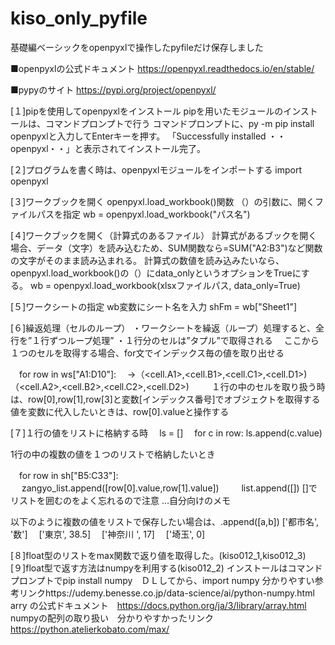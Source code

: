 # kiso_only_pyfile
基礎編ベーシックをopenpyxlで操作したpyfileだけ保存しました

■openpyxlの公式ドキュメント
https://openpyxl.readthedocs.io/en/stable/

■pypyのサイト
https://pypi.org/project/openpyxl/

[１]pipを使用してopenpyxlをインストール
pipを用いたモジュールのインストールは、コマンドプロンプトで行う
コマンドプロンプトに、py -m pip install openpyxlと入力してEnterキーを押す。
「Successfully installed ・・ openpyxl・・」と表示されてインストール完了。

[２]プログラムを書く時は、openpyxlモジュールをインポートする
import openpyxl

[３]ワークブックを開く
openpyxl.load_workbook()関数 （）の引数に、開くファイルパスを指定
wb = openpyxl.load_workbook("パス名")

[４]ワークブックを開く（計算式のあるファイル）
計算式があるブックを開く場合、データ（文字）を読み込むため、SUM関数なら=SUM("A2:B3")など関数の文字がそのまま読み込まれる。
計算式の数値を読み込みたいなら、openpyxl.load_workbook()の（）にdata_onlyというオプションをTrueにする。
wb = openpyxl.load_workbook(xlsxファイルパス, data_only=True)

[５]ワークシートの指定
wb変数にシート名を入力
shFm = wb["Sheet1"]

[６]繰返処理（セルのループ）
・ワークシートを繰返（ループ）処理すると、全行を”１行ずつループ処理”
・１行分のセルは”タプル”で取得される
　ここから１つのセルを取得する場合、for文でインデックス毎の値を取り出せる

　for row in ws["A1:D10"]:
　→（<cell.A1>,<cell.B1>,<cell.C1>,<cell.D1>)
   （<cell.A2>,<cell.B2>,<cell.C2>,<cell.D2>)
　　
 １行の中のセルを取り扱う時は、row[0],row[1],row[3]と変数[インデックス番号]でオブジェクトを取得する
 値を変数に代入したいときは、row[0].valueと操作する

[７]１行の値をリストに格納する時
　ls = []
　for c in row:
      ls.append(c.value)

  1行の中の複数の値を１つのリストで格納したいとき

　for row in sh["B5:C33"]:
  　  zangyo_list.append([row[0].value,row[1].value])
 　　
  list.append([]) []でリストを囲むのをよく忘れるので注意 …自分向けのメモ
  
  以下のように複数の値をリストで保存したい場合は、.append([a,b])
    ['都市名', '数']
　['東京', 38.5]
　['神奈川 ', 17]
　['埼玉', 0]

[８]float型のリストをmax関数で返り値を取得した。(kiso012_1,kiso012_3)
[９]float型で返す方法はnumpyを利用する(kiso012_2)
インストールはコマンドプロンプトでpip install numpy　ＤＬしてから、import numpy
分かりやすい参考リンクhttps://udemy.benesse.co.jp/data-science/ai/python-numpy.html
arry の公式ドキュメント　https://docs.python.org/ja/3/library/array.html
numpyの配列の取り扱い　分かりやすかったリンク　https://python.atelierkobato.com/max/







